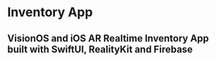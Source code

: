 # Inventory App

## VisionOS and iOS AR Realtime Inventory App built with SwiftUI, RealityKit and Firebase
